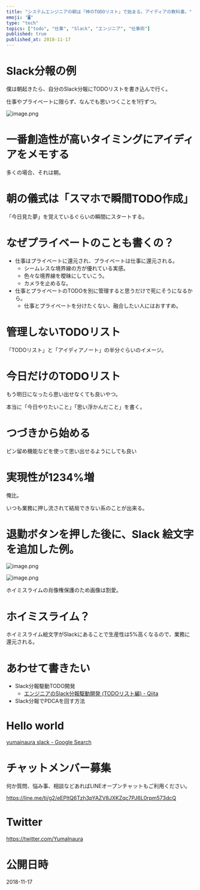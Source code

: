 ```yaml
---
title: "システムエンジニアの朝は「神のTODOリスト」で始まる。アイディアの教科書。"
emoji: "🖥"
type: "tech"
topics: ["todo", "仕事", "Slack", "エンジニア", "仕事術"]
published: true
published_at: 2018-11-17
---
```


# Slack分報の例

僕は朝起きたら、自分のSlack分報にTODOリストを書き込んで行く。

仕事やプライベートに限らず、なんでも思いつくことを1行ずつ。

![image.png](https://qiita-image-store.s3.amazonaws.com/0/89618/4770687b-18fe-50b6-7cce-0500bd3f68b1.png)

# 一番創造性が高いタイミングにアイディアをメモする

多くの場合、それは朝。

# 朝の儀式は「スマホで瞬間TODO作成」

「今日見た夢」を覚えているぐらいの瞬間にスタートする。

# なぜプライベートのことも書くの？

- 仕事はプライベートに還元され、プライベートは仕事に還元される。
  - シームレスな境界線の方が優れている実感。
  - 色々な境界線を曖昧にしていこう。
  - カメラを止めるな。
- 仕事とプライベートのTODOを別に管理すると思うだけで死にそうになるから。
  - 仕事とプライベートを分けたくない、融合したい人にはおすすめ。

# 管理しないTODOリスト

「TODOリスト」と「アイディアノート」の半分ぐらいのイメージ。

# 今日だけのTODOリスト

もう明日になったら思い出せなくても良いやつ。

本当に「今日やりたいこと」「思い浮かんだこと」を書く。

# つづきから始める

ピン留め機能などを使って思い出せるようにしても良い

# 実現性が1234%増

俺比。

いつも業務に押し流されて結局できない系のことが出来る。

# 退勤ボタンを押した後に、Slack 絵文字を追加した例。

![image.png](https://qiita-image-store.s3.amazonaws.com/0/89618/b92c825f-4cae-d5cc-3a71-897a4a10594c.png)

![image.png](https://qiita-image-store.s3.amazonaws.com/0/89618/0b1c6f0c-27af-419b-9ee1-d2d42493de24.png)

ホイミスライムの肖像権保護のため画像は割愛。

# ホイミスライム？

ホイミスライム絵文字がSlackにあることで生産性は5%高くなるので、業務に還元される。


# あわせて書きたい

- Slack分報駆動TODO開発
  - [エンジニアのSlack分報駆動開発 (TODOリスト編) - Qiita](https://qiita.com/YumaInaura/items/2d399f2a11bb503fee3c)
- Slack分報でPDCAを回す方法

# Hello world

[yumainaura slack - Google Search](https://www.google.co.jp/search?q=yumainaura+slack&oq=yumainaura+slack&aqs=chrome..69i57j69i60l3j69i59l2.1705j0j4&sourceid=chrome&ie=UTF-8)








<!-- Update From Qiita API -->

# チャットメンバー募集


何か質問、悩み事、相談などあればLINEオープンチャットもご利用ください。

https://line.me/ti/g2/eEPltQ6Tzh3pYAZV8JXKZqc7PJ6L0rpm573dcQ





# Twitter


https://twitter.com/YumaInaura


<!-- Update From Qiita API -->



# 公開日時

2018-11-17
